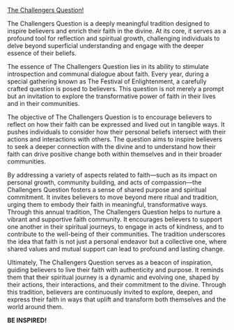 <u>The Challengers Question!</u>

The Challengers Question is a deeply meaningful tradition designed to inspire believers and enrich their faith in the divine. At its core, it serves as a profound tool for reflection and spiritual growth, challenging individuals to delve beyond superficial understanding and engage with the deeper essence of their beliefs.

The essence of The Challengers Question lies in its ability to stimulate introspection and communal dialogue about faith. Every year, during a special gathering known as The Festival of Enlightenment, a carefully crafted question is posed to believers. This question is not merely a prompt but an invitation to explore the transformative power of faith in their lives and in their communities.

The objective of The Challengers Question is to encourage believers to reflect on how their faith can be expressed and lived out in tangible ways. It pushes individuals to consider how their personal beliefs intersect with their actions and interactions with others. The question aims to inspire believers to seek a deeper connection with the divine and to understand how their faith can drive positive change both within themselves and in their broader communities.

By addressing a variety of aspects related to faith—such as its impact on personal growth, community building, and acts of compassion—the Challengers Question fosters a sense of shared purpose and spiritual commitment. It invites believers to move beyond mere ritual and tradition, urging them to embody their faith in meaningful, transformative ways.
Through this annual tradition, The Challengers Question helps to nurture a vibrant and supportive faith community. It encourages believers to support one another in their spiritual journeys, to engage in acts of kindness, and to contribute to the well-being of their communities. The tradition underscores the idea that faith is not just a personal endeavor but a collective one, where shared values and mutual support can lead to profound and lasting change.

Ultimately, The Challengers Question serves as a beacon of inspiration, guiding believers to live their faith with authenticity and purpose. It reminds them that their spiritual journey is a dynamic and evolving one, shaped by their actions, their interactions, and their commitment to the divine. Through this tradition, believers are continuously invited to explore, deepen, and express their faith in ways that uplift and transform both themselves and the world around them.

**BE INSPIRED!**
